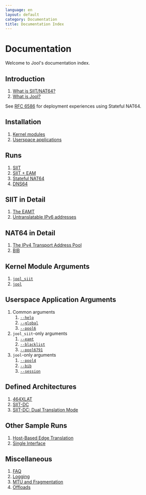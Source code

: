 ```yaml
---
language: en
layout: default
category: Documentation
title: Documentation Index
---
```


# Documentation

Welcome to Jool's documentation index.

## Introduction

1. [What is SIIT/NAT64?](intro-nat64.html)
2. [What is Jool?](intro-jool.html)

See <a href="https://tools.ietf.org/html/rfc6586" target="_blank">RFC 6586</a> for deployment experiences using Stateful NAT64.

## Installation

1. [Kernel modules](mod-install.html)
2. [Userspace applications](usr-install.html)

## Runs

1. [SIIT](mod-run-vanilla.html)
2. [SIIT + EAM](mod-run-eam.html)
3. [Stateful NAT64](mod-run-stateful.html)
4. [DNS64](dns64.html)

## SIIT in Detail

1. [The EAMT](eamt.html)
2. [Untranslatable IPv6 addresses](rfc6791.html)

## NAT64 in Detail

1. [The IPv4 Transport Address Pool](pool4.html)
2. [BIB](bib.html)

## Kernel Module Arguments

1. [`jool_siit`](modprobe-siit.html)
2. [`jool`](modprobe-nat64.html)

## Userspace Application Arguments

1. Common arguments
	1. [`--help`](usr-flags-help.html)
	2. [`--global`](usr-flags-global.html)
	3. [`--pool6`](usr-flags-pool6.html)
2. `jool_siit`-only arguments
	1. [`--eamt`](usr-flags-eamt.html)
	2. [`--blacklist`](usr-flags-blacklist.html)
	3. [`--pool6791`](usr-flags-pool6791.html)
3. `jool`-only arguments
	1. [`--pool4`](usr-flags-pool4.html)
	2. [`--bib`](usr-flags-bib.html)
	3. [`--session`](usr-flags-session.html)

## Defined Architectures

1. [464XLAT](464xlat.html)
2. [SIIT-DC](siit-dc.html)
3. [SIIT-DC: Dual Translation Mode](siit-dc-2xlat.html)

## Other Sample Runs

1. [Host-Based Edge Translation](host-based-edge-translation.html)
2. [Single Interface](mod-run-alternate.html)

## Miscellaneous

1. [FAQ](faq.html)
2. [Logging](logging.html)
3. [MTU and Fragmentation](mtu.html)
4. [Offloads](offloading.html)

